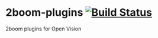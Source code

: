 2boom-plugins [![Build Status](https://travis-ci.org/OpenVisionE2/2boom-plugins.svg?branch=master)](https://travis-ci.org/OpenVisionE2/2boom-plugins)
==========
2boom plugins for Open Vision
